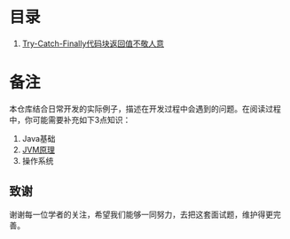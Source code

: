 # 目录
1. <a href='./doc/exception/TryCatchBlock'>Try-Catch-Finally代码块返回值不敬人意</a>

# 备注
本仓库结合日常开发的实际例子，描述在开发过程中会遇到的问题。在阅读过程中，你可能需要补充如下3点知识：

1. Java基础
2. <a href="./resources/jvms8.pdf">JVM原理</a>
3. 操作系统

## 致谢
谢谢每一位学者的关注，希望我们能够一同努力，去把这套面试题，维护得更完善。
